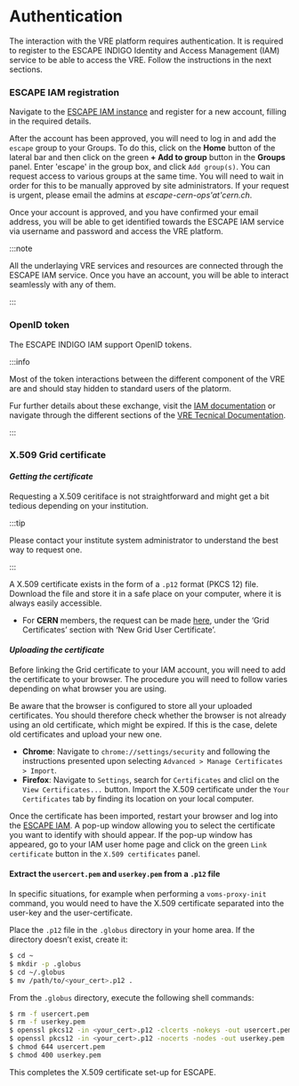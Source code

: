 # Authentication

The interaction with the VRE platform requires authentication.
It is required to register to the ESCAPE INDIGO Identity and Access Management (IAM) service to be able to access the VRE. Follow the instructions in the next sections.

### ESCAPE IAM registration

Navigate to the [ESCAPE IAM instance](https://iam-escape.cloud.cnaf.infn.it/login) and register for a new account, filling in the required details.

After the account has been approved, you will need to log in and add the `escape` group to your Groups. To do this, click on the **Home** button of the lateral bar and then click on the green **+ Add to group** button in the **Groups** panel. Enter 'escape' in the group box, and click `Add group(s)`. You can request access to various groups at the same time. You will need to wait in order for this to be manually approved by site administrators. If your request is urgent, please email the admins at _escape-cern-ops'at'cern.ch_.

Once your account is approved, and you have confirmed your email address, you will be able to get identified towards the ESCAPE IAM service via username and password and access the VRE platform.

:::note

All the underlaying VRE services and resources are connected through the ESCAPE IAM service. 
Once you have an account, you will be able to interact seamlessly with any of them.

:::

### OpenID token 

The ESCAPE INDIGO IAM support OpenID tokens. 

:::info

Most of the token interactions between the different component of the VRE are and should stay hidden to standard users of the platorm. 

Fur further details about these exchange, visit the [IAM documentation](https://indigo-iam.github.io/v/v1.10.0/docs/reference/configuration/external-authentication/oidc/) or navigate through the different sections of the [VRE Tecnical Documentation](./tech-docs/home.md).

:::


### X.509 Grid certificate    

#### *Getting the certificate*    

Requesting a X.509 ceritiface is not straightforward and might get a bit tedious depending on your institution.

:::tip

Please contact your institute system administrator to understand the best way to request one.

::: 

A X.509 certificate exists in the form of a `.p12` format (PKCS 12) file. Download the file and store it in a safe place on your computer, where it is always easily accessible. 

 -  For **CERN** members, the request can be made [here](https://ca.cern.ch/ca/), under the ‘Grid Certificates’ section with ‘New Grid User Certificate’.

#### *Uploading the certificate* 

Before linking the Grid certificate to your IAM account, you will need to add the certificate to your browser. The procedure you will need to follow varies depending on what browser you are using. 

Be aware that the browser is configured to store all your uploaded certificates. You should therefore check whether the browser is not already using an old certificate, which might be expired. If this is the case, delete old certificates and upload your new one. 

 - **Chrome**: Navigate to `chrome://settings/security` and following the instructions presented upon selecting `Advanced > Manage Certificates > Import`. 
 - **Firefox**: Navigate to `Settings`, search for `Certificates` and clicl on the `View Certificates...` button. Import the X.509 certificate under the `Your Certificates` tab by finding its location on your local computer.

Once the certificate has been imported, restart your browser and log into the [ESCAPE IAM](https://iam-escape.cloud.cnaf.infn.it/login). A pop-up window allowing you to select the certificate you want to identify with should appear. If the pop-up window has appeared, go to your IAM user home page and click on the green `Link certificate` button in the `X.509 certificates` panel. 

#### Extract the `usercert.pem` and `userkey.pem` from a `.p12` file

In specific situations, for example when performing a `voms-proxy-init` command, you would need to have the X.509 certificate separated into the user-key and the user-certificate.

Place the `.p12` file in the `.globus` directory in your home area. If the directory doesn’t exist, create it:
```bash
$ cd ~
$ mkdir -p .globus
$ cd ~/.globus
$ mv /path/to/<your_cert>.p12 .
```
From the `.globus` directory, execute the following shell commands:

```bash
$ rm -f usercert.pem
$ rm -f userkey.pem
$ openssl pkcs12 -in <your_cert>.p12 -clcerts -nokeys -out usercert.pem
$ openssl pkcs12 -in <your_cert>.p12 -nocerts -nodes -out userkey.pem
$ chmod 644 usercert.pem
$ chmod 400 userkey.pem
```
This completes the X.509 certificate set-up for ESCAPE.

